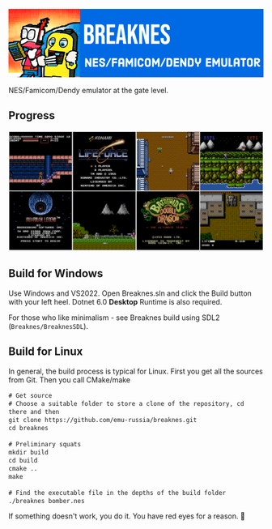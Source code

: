 
![logo](/Wiki/imgstore/157481692-2ecd4e71-2599-4050-9ce0-815c0336ad27.png)

NES/Famicom/Dendy emulator at the gate level.

## Progress

![progress](/Wiki/imgstore/progress.png)

## Build for Windows

Use Windows and VS2022. Open Breaknes.sln and click the Build button with your left heel. Dotnet 6.0 **Desktop** Runtime is also required.

For those who like minimalism - see Breaknes build using SDL2 (`Breaknes/BreaknesSDL`).

## Build for Linux

In general, the build process is typical for Linux. First you get all the sources from Git. Then you call CMake/make

```
# Get source
# Choose a suitable folder to store a clone of the repository, cd there and then
git clone https://github.com/emu-russia/breaknes.git
cd breaknes

# Preliminary squats
mkdir build
cd build
cmake ..
make

# Find the executable file in the depths of the build folder
./breaknes bomber.nes
```

If something doesn't work, you do it. You have red eyes for a reason. :penguin:
